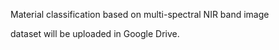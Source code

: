 Material classification based on multi-spectral NIR band image

dataset will be uploaded in Google Drive.
